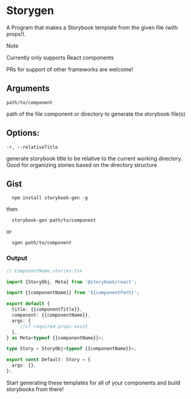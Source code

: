 # Storygen

A Program that makes a Storybook template from the given file (with props!).

> [!NOTE]
> Currently only supports React components
> 
> PRs for support of other frameworks are welcome!

## Arguments

`path/to/component`

path of the file component or directory to generate the storybook file(s)

## Options:

`-r, --relativeTitle`

generate storybook title to be relative to the current working directory. Good for organizing stories based on the directory structure

## Gist

```shell
  npm install storybook-gen -g
```

then

```shell
  storybook-gen path/to/component
```

or

```shell
  sgen path/to/component
```

### Output

```ts
// ComponentName.stories.tsx

import {StoryObj, Meta} from '@storybook/react';

import {{componentName}} from '${componentPath}';

export default {
  title: {{componentTitle}},
  component: {{componentName}},
  args: {
     //if required props exist
  },
} as Meta<typeof {{componentName}}>;

type Story = StoryObj<typeof {{componentName}}>;

export const Default: Story = {
  args: {},
};

```

Start generating these templates for all of your components and build storybooks from there!
